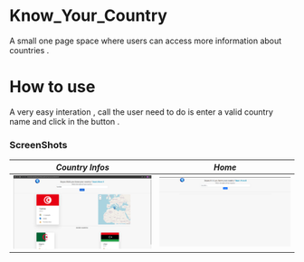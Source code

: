 # Know_Your_Country

A small one page space where users can access more information about countries .

# How to use

A very easy interation , call the user need to do is enter a valid country name and click in the button .

### ScreenShots
| *Country Infos* | *Home* | 
| :------------: | :------------: |
| ![HOME](./img/screenShot1.png) | ![PLAYER](./img/screenShot2.png)
